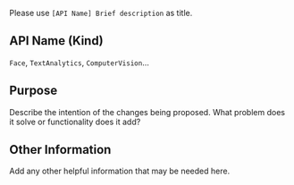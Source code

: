 Please use `[API Name] Brief description` as title.

## API Name (Kind)
`Face`, `TextAnalytics`, `ComputerVision`...

## Purpose
Describe the intention of the changes being proposed.
What problem does it solve or functionality does it add?

## Other Information
Add any other helpful information that may be needed here.